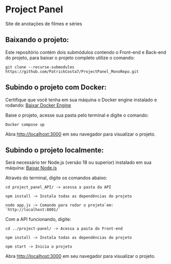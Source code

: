 # Project Panel
Site de anotações de filmes e séries

## Baixando o projeto:
Este repositório contém dois submódulos contendo o Front-end e Back-end do projeto, para baixar o projeto completo utilize o comando:

    git clone --recurse-submodules https://github.com/PatrickCosta7/ProjectPanel_MonoRepo.git 

## Subindo o projeto com Docker:

Certifique que você tenha em sua máquina o Docker engine instalado e rodando: [Baixar Docker Engine](https://docs.docker.com/engine/install/)

Baixe o projeto, acesse sua pasta pelo terminal e digite o comando:

    Docker compose up

Abra [http://localhost:3000](http://localhost:3000) em seu navegador para visualizar o projeto.

## Subindo o projeto localmente:

Será necessário ter Node.js (versão 18 ou superior) instalado em sua máquina: [Baixar Node.js](https://nodejs.org/en/download/package-manager)

Através do terminal, digite os comandos abaixo:

    cd project_panel_API/ -> acessa a pasta da API

    npm install -> Instala todas as dependências do projeto

    node app.js -> Comando para rodar o projeto`em: `http://localhost:8001/`

Com a API funcionando, digite:

    cd ../project-panel/ -> Acessa a pasta do Front-end

    npm install -> Instala todas as dependências do projeto

    npm start -> Inicia o projeto

Abra [http://localhost:3000](http://localhost:3000) em seu navegador para visualizar o projeto.
